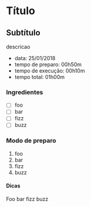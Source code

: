 # Título

## Subtítulo

descricao

>
* data: 25/01/2018
* tempo de preparo: 00h50m
* tempo de execução: 00h10m
* tempo total: 01h00m

### Ingredientes

* [ ] foo
* [ ] bar
* [ ] fizz
* [ ] buzz

### Modo de preparo

1. foo
1. bar
1. fizz
1. buzz

#### Dicas

Foo bar fizz buzz
